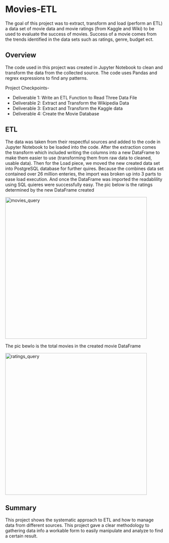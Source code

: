 # Movies-ETL
The goal of this project was to extract, transform and load (perform an ETL) a data set of movie data and movie ratings (from Kaggle and Wiki) to be used to evaluate the success of movies. Success of a movie comes from the trends identified in the data sets such as ratings, genre, budget ect.  

## Overview
The code used in this project was created in Jupyter Notebook to clean and transform the data from the collected source. The code uses Pandas and regrex expressions to find any patterns. 

Project Checkpoints-
* Deliverable 1: Write an ETL Function to Read Three Data File
* Deliverable 2: Extract and Transform the Wikipedia Data
* Deliverable 3: Extract and Transform the Kaggle data
* Deliverable 4: Create the Movie Database


## ETL

The data was taken from their respectful sources and added to the code in Jupyter Notebook to be loaded into the code. After the extraction comes the transform which included writing the columns into a new DataFrame to make them easier to use (transforming them from raw data to cleaned, usable data).  Then for the Load piece, we moved the new created data set into PostgreSQL database for further quires. Because the combines data set contained over 26 million enteries, the import was broken up into 3 parts to ease load execution. And once the DataFrame was imported the readablility using SQL quieres were successfully easy. 
The pic below is the ratings determined by the new DataFrame created

<img width="450" alt="movies_query" src="https://user-images.githubusercontent.com/86068655/173499114-30c01bcc-b647-4af1-9581-68319f337abc.png">

The pic bewlo is the total movies in the created movie DataFrame

<img width="450" alt="ratings_query" src="https://user-images.githubusercontent.com/86068655/173499126-dc0da12c-4d18-436e-aecb-19e5ea5fa1a1.png">


## Summary 
This project shows the systematic approach to ETL and how to manage data from different sources. This project gave a clear methodology to gathering data info a workable form to easily manipulate and analyze to find a certain result.  
